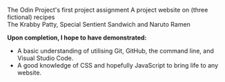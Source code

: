 The Odin Project's first project assignment
A project website on (three fictional) recipes  
The Krabby Patty, Special Sentient Sandwich and Naruto Ramen  

**Upon completion, I hope to have demonstrated:**
* A basic understanding of utilising Git, GitHub, the command line, and Visual Studio Code.
* A good knowledge of CSS and hopefully JavaScript to bring life to any website.
